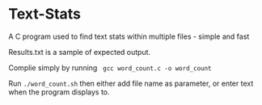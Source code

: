 # Text-Stats
A C program used to find text stats within multiple files - simple and fast

Results.txt is a sample of expected output.

Complie simply by running <code> gcc word_count.c -o word_count </code>

Run <code>./word_count.sh</code> then either add file name as parameter, or enter text when the program displays to.
